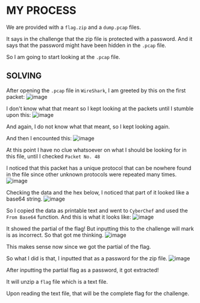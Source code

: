 # MY PROCESS

We are provided with a ```flag.zip``` and a ```dump.pcap``` files.

It says in the challenge that the zip file is protected with a password. And it says that the password might have been hidden in the ```.pcap``` file.

So I am going to start looking at the ```.pcap``` file.

## SOLVING

After opening the ```.pcap``` file in ```WireShark```, I am greeted by this on the first packet:
![image](https://github.com/user-attachments/assets/ebb15e2d-dffc-4eba-974c-e5a33b004d3c)

I don't know what that meant so I kept looking at the packets until I stumble upon this:
![image](https://github.com/user-attachments/assets/c666a6f0-85f4-4b4e-a57e-4216a881fb52)

And again, I do not know what that meant, so I kept looking again.

And then I encounted this:
![image](https://github.com/user-attachments/assets/3d2af406-59eb-4369-b7d7-3257f845c0a0)

At this point I have no clue whatsoever on what I should be looking for in this file, until I checked ```Packet No. 48```

I noticed that this packet has a unique protocol that can be nowhere found in the file since other unknown protocols were repeated many times.
![image](https://github.com/user-attachments/assets/65c9ff01-de00-46a7-a14e-23fdab4a53eb)

Checking the data and the hex below, I noticed that part of it looked like a base64 string.
![image](https://github.com/user-attachments/assets/6384e6fc-26a3-456c-bf42-aa4174fe8126)

So I copied the data as printable text and went to ```CyberChef``` and used the ```From Base64``` function. And this is what it looks like:
![image](https://github.com/user-attachments/assets/173651fe-3a1c-449c-9e16-bbd925b82f6f)

It showed the partial of the flag! But inputting this to the challenge will mark is as incorrect. So that got me thinking.
![image](https://github.com/user-attachments/assets/c666a6f0-85f4-4b4e-a57e-4216a881fb52)

This makes sense now since we got the partial of the flag.

So what I did is that, I inputted that as a password for the zip file.
![image](https://github.com/user-attachments/assets/fc8edcc8-ed24-4ef0-a39b-a93c8a1e5dee)

After inputting the partial flag as a password, it got extracted!

It will unzip a ```flag``` file which is a text file.

Upon reading the text file, that will be the complete flag for the challenge.
